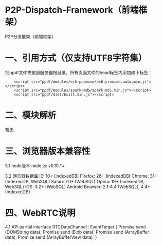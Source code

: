 # P2P-Dispatch-Framework（前端框架）
P2P分发框架（前端框架）


# 一、引用方式（仅支持UTF8字符集）
把ppdf文件夹放到服务器根目录，所有页面文件的head标签内添加如下标签：

        <script src="ppdf/modules/es6-promise/es6-promise.auto.min.js"></script>
        <script src="ppdf/modules/spark-md5/spark-md5.min.js"></script>
        <script src="ppdf/dist/built.min.js"></script>

# 二、模块解析
暂无

# 三、浏览器版本兼容性

3.1 node版本
node.js: v0.10.*+

3.2 游览器数据库
        IE: 10+ (IndexedDB)
        Firefox: 26+ (IndexedDB)
        Chrome: 31+ (IndexedDB, WebSQL)
        Safari: 7.0+ (WebSQL)
        Opera: 19+ (IndexedDB, WebSQL)
        iOS: 3.2+ (WebSQL)
        Android Browser: 2.1-4.4 (WebSQL), 4.4+ (IndexedDB)

# 四、WebRTC说明
4.1 API
        partial interface RTCDataChannel : EventTarget {
            Promise send (DOMString data);
            Promise send (Blob data);
            Promise send (ArrayBuffer data);
            Promise send (ArrayBufferView data);
        }